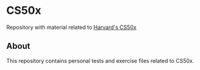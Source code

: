 # CS50x

Repository with material related to [Harvard's CS50x](https://cs50.harvard.edu/x/2022/)

## About

This repository contains personal tests and exercise files related to CS50x.
